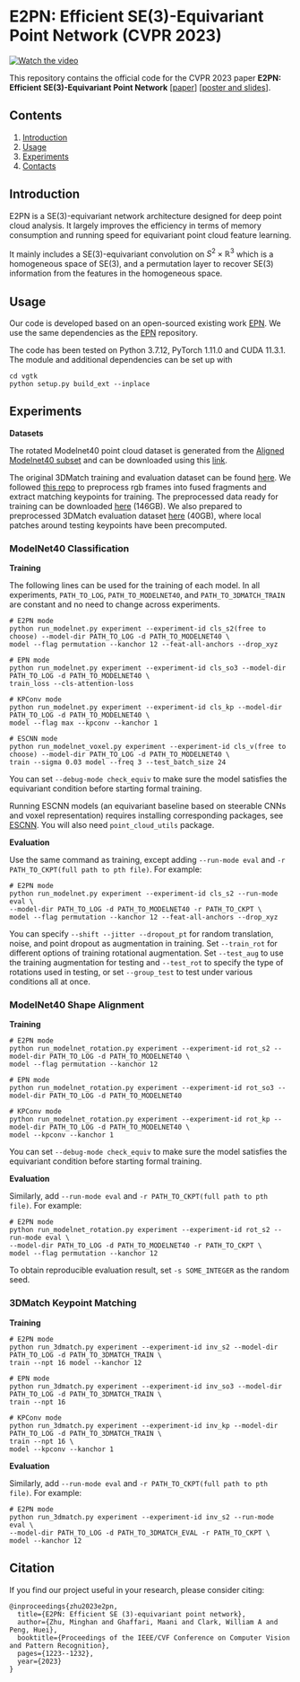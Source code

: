 
# E2PN: Efficient SE(3)-Equivariant Point Network (CVPR 2023)

[![Watch the video](https://img.youtube.com/vi/B4XDxd0h08I/hqdefault.jpg)](https://youtu.be/B4XDxd0h08I)


This repository contains the official code for the CVPR 2023 paper **E2PN: Efficient SE(3)-Equivariant Point Network** [[paper](https://openaccess.thecvf.com/content/CVPR2023/html/Zhu_E2PN_Efficient_SE3-Equivariant_Point_Network_CVPR_2023_paper.html)] [[poster and slides](https://cvpr2023.thecvf.com/virtual/2023/poster/21183)]. 


## Contents

1. [Introduction](#introduction)
2. [Usage](#usage)
3. [Experiments](#experiments)
4. [Contacts](#contacts)

## Introduction

E2PN is a SE(3)-equivariant network architecture designed for deep point cloud analysis. It largely improves the efficiency in terms of memory consumption and running speed for equivariant point cloud feature learning. 

It mainly includes a SE(3)-equivariant convolution on $S^2\times \mathbb{R}^3$ which is a homogeneous space of SE(3), and a permutation layer to recover SE(3) information from the features in the homogeneous space. 

<!-- ![](https://github.com/nintendops/EPN_PointCloud/blob/main/media/spconv.png) -->



## Usage
Our code is developed based on an open-sourced existing work [EPN](https://github.com/nintendops/EPN_PointCloud). We use the same dependencies as the [EPN](https://github.com/nintendops/EPN_PointCloud) repository. 

The code has been tested on Python 3.7.12, PyTorch 1.11.0 and CUDA 11.3.1. The module and additional dependencies can be set up with 
```
cd vgtk
python setup.py build_ext --inplace
```

## Experiments

**Datasets**

The rotated Modelnet40 point cloud dataset is generated from the [Aligned Modelnet40 subset](https://github.com/lmb-freiburg/orion) and can be downloaded using this [link](https://drive.google.com/file/d/1xRoYjz2KCwkyIPf21E-WKIZkjLYabPgJ/view?usp=sharing).

The original 3DMatch training and evaluation dataset can be found [here](https://3dmatch.cs.princeton.edu/#keypoint-matching-benchmark). We followed [this repo](https://github.com/craigleili/3DLocalMultiViewDesc) to preprocess rgb frames into fused fragments and extract matching keypoints for training. The preprocessed data ready for training can be downloaded [here](https://drive.google.com/file/d/1ME42RjtrNJNz1zSTBrO2NtG89fsOkQLv/view?usp=sharing) (146GB). We also prepared to preprocessed 3DMatch evaluation dataset [here](https://drive.google.com/file/d/14ZGJZHuQLhg87En4C5po6bgTFn4tns4R/view?usp=sharing) (40GB), where local patches around testing keypoints have been precomputed.

<!-- **Pretrained Model**

Pretrained model can be downloaded using this [link](https://drive.google.com/file/d/1vy9FRGWQsuVi4nf--YIqg_8yHFiWWJhh/view?usp=sharing) -->

### ModelNet40 Classification

**Training**

The following lines can be used for the training of each model. In all experiments, `PATH_TO_LOG`, `PATH_TO_MODELNET40`, and `PATH_TO_3DMATCH_TRAIN` are constant and no need to change across experiments. 

```
# E2PN mode
python run_modelnet.py experiment --experiment-id cls_s2(free to choose) --model-dir PATH_TO_LOG -d PATH_TO_MODELNET40 \
model --flag permutation --kanchor 12 --feat-all-anchors --drop_xyz

# EPN mode
python run_modelnet.py experiment --experiment-id cls_so3 --model-dir PATH_TO_LOG -d PATH_TO_MODELNET40 \
train_loss --cls-attention-loss

# KPConv mode
python run_modelnet.py experiment --experiment-id cls_kp --model-dir PATH_TO_LOG -d PATH_TO_MODELNET40 \
model --flag max --kpconv --kanchor 1

# ESCNN mode
python run_modelnet_voxel.py experiment --experiment-id cls_v(free to choose) --model-dir PATH_TO_LOG -d PATH_TO_MODELNET40 \
train --sigma 0.03 model --freq 3 --test_batch_size 24
```

You can set `--debug-mode check_equiv` to make sure the model satisfies the equivariant condition before starting formal training. 

Running ESCNN models (an equivariant baseline based on steerable CNNs and voxel representation) requires installing corresponding packages, see [ESCNN](https://github.com/QUVA-Lab/escnn). You will also need `point_cloud_utils` package. 

**Evaluation**

Use the same command as training, except adding `--run-mode eval` and `-r PATH_TO_CKPT(full path to pth file)`. For example:

```
# E2PN mode
python run_modelnet.py experiment --experiment-id cls_s2 --run-mode eval \
--model-dir PATH_TO_LOG -d PATH_TO_MODELNET40 -r PATH_TO_CKPT \
model --flag permutation --kanchor 12 --feat-all-anchors --drop_xyz
```

You can specify `--shift --jitter --dropout_pt` for random translation, noise, and point dropout as augmentation in training. Set `--train_rot` for different options of training rotational augmentation. Set `--test_aug` to use the training augmentation for testing and `--test_rot` to specify the type of rotations used in testing, or set `--group_test` to test under various conditions all at once. 

### ModelNet40 Shape Alignment
**Training**
```
# E2PN mode
python run_modelnet_rotation.py experiment --experiment-id rot_s2 --model-dir PATH_TO_LOG -d PATH_TO_MODELNET40 \
model --flag permutation --kanchor 12

# EPN mode
python run_modelnet_rotation.py experiment --experiment-id rot_so3 --model-dir PATH_TO_LOG -d PATH_TO_MODELNET40

# KPConv mode
python run_modelnet_rotation.py experiment --experiment-id rot_kp --model-dir PATH_TO_LOG -d PATH_TO_MODELNET40 \
model --kpconv --kanchor 1
```

You can set `--debug-mode check_equiv` to make sure the model satisfies the equivariant condition before starting formal training. 

**Evaluation**

Similarly, add `--run-mode eval` and `-r PATH_TO_CKPT(full path to pth file)`. For example:

```
# E2PN mode
python run_modelnet_rotation.py experiment --experiment-id rot_s2 --run-mode eval \
--model-dir PATH_TO_LOG -d PATH_TO_MODELNET40 -r PATH_TO_CKPT \
model --flag permutation --kanchor 12
```
To obtain reproducible evaluation result, set `-s SOME_INTEGER` as the random seed. 

### 3DMatch Keypoint Matching
**Training**
```
# E2PN mode
python run_3dmatch.py experiment --experiment-id inv_s2 --model-dir PATH_TO_LOG -d PATH_TO_3DMATCH_TRAIN \
train --npt 16 model --kanchor 12

# EPN mode
python run_3dmatch.py experiment --experiment-id inv_so3 --model-dir PATH_TO_LOG -d PATH_TO_3DMATCH_TRAIN \
train --npt 16

# KPConv mode
python run_3dmatch.py experiment --experiment-id inv_kp --model-dir PATH_TO_LOG -d PATH_TO_3DMATCH_TRAIN \
train --npt 16 \
model --kpconv --kanchor 1
```

**Evaluation**

Similarly, add `--run-mode eval` and `-r PATH_TO_CKPT(full path to pth file)`. For example:

```
# E2PN mode
python run_3dmatch.py experiment --experiment-id inv_s2 --run-mode eval \
--model-dir PATH_TO_LOG -d PATH_TO_3DMATCH_EVAL -r PATH_TO_CKPT \
model --kanchor 12
```

## Citation
If you find our project useful in your research, please consider citing:

```
@inproceedings{zhu2023e2pn,
  title={E2PN: Efficient SE (3)-equivariant point network},
  author={Zhu, Minghan and Ghaffari, Maani and Clark, William A and Peng, Huei},
  booktitle={Proceedings of the IEEE/CVF Conference on Computer Vision and Pattern Recognition},
  pages={1223--1232},
  year={2023}
}
```
